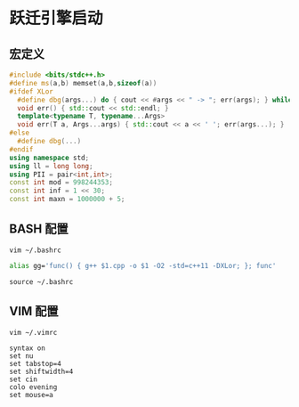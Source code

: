# 跃迁引擎启动

## 宏定义

```cpp
#include <bits/stdc++.h>
#define ms(a,b) memset(a,b,sizeof(a))
#ifdef XLor
  #define dbg(args...) do { cout << #args << " -> "; err(args); } while (0)
  void err() { std::cout << std::endl; }
  template<typename T, typename...Args>
  void err(T a, Args...args) { std::cout << a << ' '; err(args...); }
#else
  #define dbg(...)
#endif
using namespace std;
using ll = long long;
using PII = pair<int,int>;
const int mod = 998244353;
const int inf = 1 << 30;
const int maxn = 1000000 + 5;
```

## BASH 配置

`vim ~/.bashrc`

```sh
alias gg='func() { g++ $1.cpp -o $1 -O2 -std=c++11 -DXLor; }; func'
```

`source ~/.bashrc`

## VIM 配置

`vim ~/.vimrc`

```
syntax on
set nu
set tabstop=4
set shiftwidth=4
set cin
colo evening
set mouse=a
```


